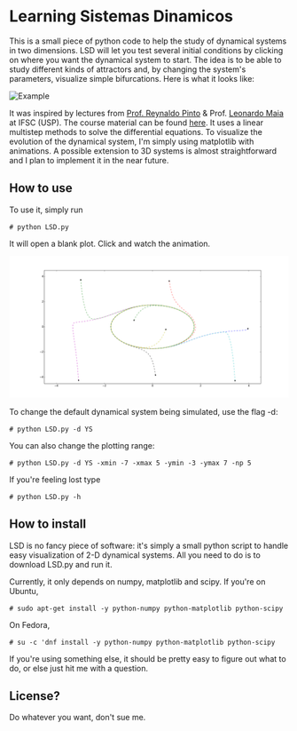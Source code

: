 Learning Sistemas Dinamicos
=====

This is a small piece of python code to help the study of dynamical
systems in two dimensions. LSD will let you test several initial
conditions by clicking on where you want the dynamical system to
start. The idea is to be able to study different kinds of attractors
and, by changing the system's parameters, visualize simple
bifurcations. Here is what it looks like:

![Example](https://raw.githubusercontent.com/thmosqueiro/LSD/master/extra/LSDexample.gif)

It was inspired by lectures from [Prof. Reynaldo
Pinto](http://neurobiofisica.ifsc.usp.br/) & Prof. [Leonardo
Maia](http://www.ifsc.usp.br/~lpmaia/) at IFSC (USP). The course material can be
found [here](http://www.ifsc.usp.br/~reynaldo/curso_caos/). It uses a linear
multistep methods to solve the differential equations. To visualize the
evolution of the dynamical system, I'm simply using matplotlib with animations.
A possible extension to 3D systems is almost straightforward and I plan to
implement it in the near future.


How to use
---

To use it, simply run
```
# python LSD.py
```
It will open a blank plot. Click and watch the animation.

![Example](https://raw.githubusercontent.com/thmosqueiro/LSD/master/extra/example.png)

To change the default dynamical system being simulated, use the flag -d:
```
# python LSD.py -d YS
```
You can also change the plotting range:
```
# python LSD.py -d YS -xmin -7 -xmax 5 -ymin -3 -ymax 7 -np 5

```

If you're feeling lost type
```
# python LSD.py -h
```


How to install
---

LSD is no fancy piece of software: it's simply a small python script
to handle easy visualization of 2-D dynamical systems. All you need to
do is to download LSD.py and run it.

Currently, it only depends on numpy, matplotlib and scipy. If you're
on Ubuntu,
```
# sudo apt-get install -y python-numpy python-matplotlib python-scipy
```
On Fedora,
```
# su -c 'dnf install -y python-numpy python-matplotlib python-scipy
```
If you're using something else, it should be pretty easy to figure out
what to do, or else just hit me with a question.

License?
---

Do whatever you want, don't sue me.
